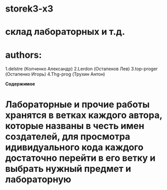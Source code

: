 # storek3-x3

# склад лабораторных и т.д.
# authors:
1.delstre (Колченко Александр) 
2.Lerdon (Остапеков Лев)
3.top-proger (Остапенко Игорь)
4.Thg-prog (Трухин Антон)

**Содержимое**
# Лабораторные и прочие работы хранятся в ветках каждого автора, которые названы в честь имен создателей, для просмотра идивидуального кода каждого достаточно перейти в его ветку и выбрать нужный предмет и лабораторную

